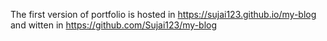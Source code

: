 The first version of portfolio is hosted in https://sujai123.github.io/my-blog and witten in https://github.com/Sujai123/my-blog